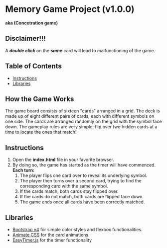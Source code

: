 # Memory Game Project (v1.0.0)
**aka (Concetration game)**

## Disclaimer!!!
A **_double click_** on the **_same_** card will lead to malfunctioning of the game.

## Table of Contents

* [Instructions](#instructions)
* [Libraries](#Libraries)

## How the Game Works
The game board consists of sixteen "cards" arranged in a grid. The deck is made up of eight different pairs of cards, each with different symbols on one side. The cards are arranged randomly on the grid with the symbol face down. The gameplay rules are very simple: flip over two hidden cards at a time to locate the ones that match!

## Instructions

1. Open the **index.html** file in your favorite browser.
2. By doing so, the game has started as the timer will have commenced.
    **Each turn:**
    1. The player flips one card over to reveal its underlying symbol.
    2. The player then turns over a second card, trying to find the corresponding       card with the same symbol.
    3. If the cards match, both cards stay flipped over.
    4. If the cards do not match, both cards are flipped face down.
    5. The game ends once all cards have been correctly matched.

## Libraries
- [Bootstrap v4](https://getbootstrap.com/docs/4.3/getting-started/introduction/) for simple color styles and flexbox functionalities.
- [Animate CSS](https://daneden.github.io/animate.css/) for the card animations.
- [EasyTimer.js](https://pages.github.com/) for the timer functionality

